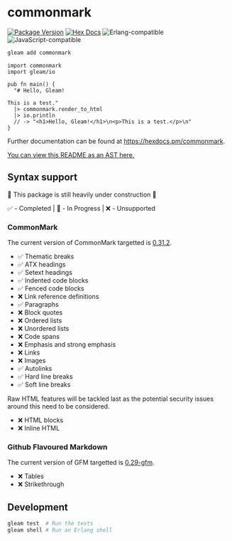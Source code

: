 # commonmark

[![Package Version](https://img.shields.io/hexpm/v/commonmark)](https://hex.pm/packages/commonmark)
[![Hex Docs](https://img.shields.io/badge/hex-docs-ffaff3)](https://hexdocs.pm/commonmark/)
![Erlang-compatible](https://img.shields.io/badge/target-erlang-b83998)
![JavaScript-compatible](https://img.shields.io/badge/target-javascript-f1e05a)

```sh
gleam add commonmark
```
```gleam
import commonmark
import gleam/io

pub fn main() {
  "# Hello, Gleam!

This is a test."
  |> commonmark.render_to_html
  |> io.println
  // -> "<h1>Hello, Gleam!</h1>\n<p>This is a test.</p>\n"
}
```

Further documentation can be found at <https://hexdocs.pm/commonmark>.

[You can view this README as an AST here.][readme-ast]

[readme-ast]: https://github.com/mscharley/gleam-commonmark/tree/main/birdie_snapshots/common_mark_readme.accepted

## Syntax support

🚧 This package is still heavily under construction 🚧

✅ - Completed | 🚧 - In Progress | ❌ - Unsupported

### CommonMark

The current version of CommonMark targetted is [0.31.2][commonmark].

* ✅ Thematic breaks
* ✅ ATX headings
* ✅ Setext headings
* ✅ Indented code blocks
* ✅ Fenced code blocks
* ❌ Link reference definitions
* ✅ Paragraphs
* ❌ Block quotes
* ❌ Ordered lists
* ❌ Unordered lists
* ❌ Code spans
* ❌ Emphasis and strong emphasis
* ❌ Links
* ❌ Images
* ✅ Autolinks
* ✅ Hard line breaks
* ✅ Soft line breaks

Raw HTML features will be tackled last as the potential security issues around this need to be considered.

* ❌ HTML blocks
* ❌ Inline HTML

[commonmark]: https://spec.commonmark.org/0.31.2/

### Github Flavoured Markdown

The current version of GFM targetted is [0.29-gfm][gfm].

* ❌ Tables
* ❌ Strikethrough

[gfm]: https://github.github.com/gfm/

## Development

```sh
gleam test  # Run the tests
gleam shell # Run an Erlang shell
```
